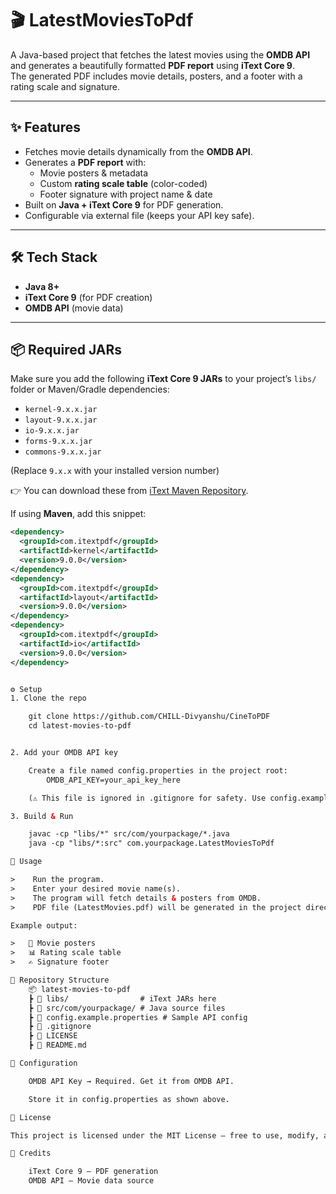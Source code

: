# 🎬 LatestMoviesToPdf  

A Java-based project that fetches the latest movies using the **OMDB API** and generates a beautifully formatted **PDF report** using **iText Core 9**.  
The generated PDF includes movie details, posters, and a footer with a rating scale and signature.  

---

## ✨ Features  
- Fetches movie details dynamically from the **OMDB API**.  
- Generates a **PDF report** with:  
  - Movie posters & metadata  
  - Custom **rating scale table** (color-coded)  
  - Footer signature with project name & date  
- Built on **Java + iText Core 9** for PDF generation.  
- Configurable via external file (keeps your API key safe).  

---

## 🛠️ Tech Stack  
- **Java 8+**  
- **iText Core 9** (for PDF creation)  
- **OMDB API** (movie data)  

---

## 📦 Required JARs  

Make sure you add the following **iText Core 9 JARs** to your project’s `libs/` folder or Maven/Gradle dependencies:  

- `kernel-9.x.x.jar`  
- `layout-9.x.x.jar`  
- `io-9.x.x.jar`  
- `forms-9.x.x.jar`  
- `commons-9.x.x.jar`  

(Replace `9.x.x` with your installed version number)  

👉 You can download these from [iText Maven Repository](https://mvnrepository.com/artifact/com.itextpdf).  

If using **Maven**, add this snippet:  

```xml
<dependency>
  <groupId>com.itextpdf</groupId>
  <artifactId>kernel</artifactId>
  <version>9.0.0</version>
</dependency>
<dependency>
  <groupId>com.itextpdf</groupId>
  <artifactId>layout</artifactId>
  <version>9.0.0</version>
</dependency>
<dependency>
  <groupId>com.itextpdf</groupId>
  <artifactId>io</artifactId>
  <version>9.0.0</version>
</dependency>


⚙️ Setup
1. Clone the repo

    git clone https://github.com/CHILL-Divyanshu/CineToPDF
    cd latest-movies-to-pdf


2. Add your OMDB API key

    Create a file named config.properties in the project root:
        OMDB_API_KEY=your_api_key_here

    (⚠️ This file is ignored in .gitignore for safety. Use config.example.properties as a reference.)

3. Build & Run

    javac -cp "libs/*" src/com/yourpackage/*.java
    java -cp "libs/*:src" com.yourpackage.LatestMoviesToPdf

🚀 Usage

>    Run the program.
>    Enter your desired movie name(s).
>    The program will fetch details & posters from OMDB.
>    PDF file (LatestMovies.pdf) will be generated in the project directory.

Example output:

>   🎥 Movie posters
>   📊 Rating scale table
>   ✍ Signature footer

📁 Repository Structure
    📦 latest-movies-to-pdf
    ┣ 📂 libs/                # iText JARs here
    ┣ 📂 src/com/yourpackage/ # Java source files
    ┣ 📜 config.example.properties # Sample API config
    ┣ 📜 .gitignore
    ┣ 📜 LICENSE
    ┣ 📜 README.md

🔑 Configuration

    OMDB API Key → Required. Get it from OMDB API.

    Store it in config.properties as shown above.

📜 License

This project is licensed under the MIT License – free to use, modify, and distribute with attribution.

🙌 Credits

    iText Core 9 – PDF generation
    OMDB API – Movie data source
